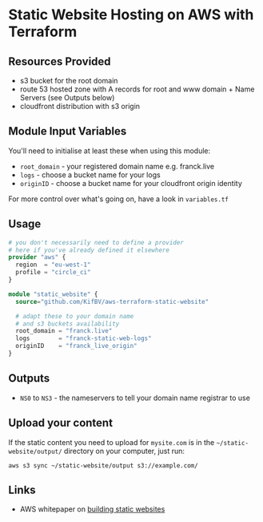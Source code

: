Static Website Hosting on AWS with Terraform
===========

Resources Provided
------------------

- s3 bucket for the root domain
- route 53 hosted zone with A records for root and www domain + Name Servers (see Outputs below)
- cloudfront distribution with s3 origin

Module Input Variables
----------------------

You'll need to initialise at least these when using this module:
- `root_domain` - your registered domain name e.g. franck.live
- `logs`        - choose a bucket name for your logs
- `originID`    - choose a bucket name for your cloudfront origin identity

For more control over what's going on, have a look in `variables.tf`

Usage
-----

```tf
# you don't necessarily need to define a provider
# here if you've already defined it elsewhere
provider "aws" {
  region  = "eu-west-1"
  profile = "circle_ci"
}

module "static_website" {
  source="github.com/KifBV/aws-terraform-static-website"

  # adapt these to your domain name
  # and s3 buckets availability
  root_domain = "franck.live"
  logs        = "franck-static-web-logs"
  originID    = "franck_live_origin"
}
```

Outputs
-------

 - `NS0` to `NS3` - the nameservers to tell your domain name registrar to use

Upload your content
-------------------

If the static content you need to upload for `mysite.com` is in the `~/static-website/output/` directory on your computer, just run:

`aws s3 sync ~/static-website/output s3://example.com/`

Links
-----

- AWS whitepaper on [building static websites](https://d0.awsstatic.com/whitepapers/Building%20Static%20Websites%20on%20AWS.pdf)
